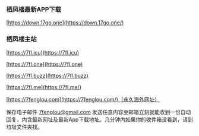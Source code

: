 ### 栖凤楼最新APP下载<br>

[https://down.17go.one](https://down.17go.one/)<br>

### 栖凤楼主站<br>

[https://7fl.icu](https://7fl.icu)<br>

[https://7fl.one](https://7fl.one)<br>

[https://7fl.buzz](https://7fl.buzz)<br>

[https://7fl.me](https://7fl.me/)<br>

[https://7fenglou.com](https://7fenglou.com/)（永久海外网址）<br>


保存电子邮件 7fenglou@gmail.com 发送任意内容至邮箱立刻就能收到一份自动回复，内含最新网址及最新App下载地址。几分钟内如果你的收件箱没看到，请到垃圾文件夹找。<br>
